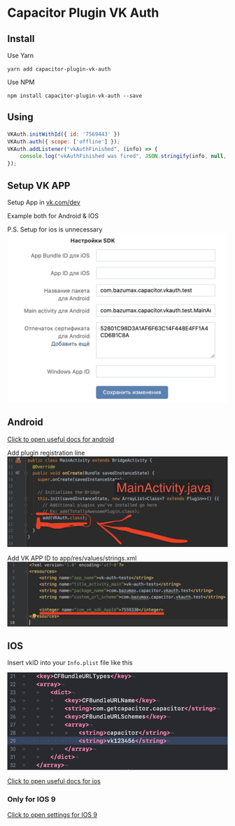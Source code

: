 # Capacitor Plugin VK Auth

## Install
Use Yarn
```
yarn add capacitor-plugin-vk-auth
```
Use NPM
```
npm install capacitor-plugin-vk-auth --save
```

## Using
```javascript
VKAuth.initWithId({ id: '7569443' })
VKAuth.auth({ scope: ['offline'] });
VKAuth.addListener("vkAuthFinished", (info) => {
    console.log("vkAuthFinished was fired", JSON.stringify(info, null, 2));
});
```

## Setup VK APP

Setup App in [vk.com/dev](vk.com/dev)

Example both for Android & IOS

P.S. Setup for ios is unnecessary
![](.github/img/working-settings.jpg)


## Android

[Click to open useful docs for android](https://vk.com/dev/android_sdk?f=1.%20%D0%9F%D0%BE%D0%B4%D0%B3%D0%BE%D1%82%D0%BE%D0%B2%D0%BA%D0%B0%20%D0%BA%20%D0%B8%D1%81%D0%BF%D0%BE%D0%BB%D1%8C%D0%B7%D0%BE%D0%B2%D0%B0%D0%BD%D0%B8%D1%8E)

Add plugin registration line
![](.github/img/android-reg.jpg)

Add VK APP ID to app/res/values/strings.xml
![](.github/img/android-vkid.jpg)


## IOS

Insert vkID into your `Info.plist` file like this

![](.github/img/ios-vkid.jpg)

[Click to open useful docs for ios](https://vk.com/dev/ios_sdk?f=1.%20%D0%9F%D0%BE%D0%B4%D0%B3%D0%BE%D1%82%D0%BE%D0%B2%D0%BA%D0%B0%20%D0%BA%20%D0%B8%D1%81%D0%BF%D0%BE%D0%BB%D1%8C%D0%B7%D0%BE%D0%B2%D0%B0%D0%BD%D0%B8%D1%8E)

### Only for IOS 9
[Click to open settings for IOS 9](https://vk.com/dev/ios_sdk?f=1.2.%20%D0%98%D0%B7%D0%BC%D0%B5%D0%BD%D0%B5%D0%BD%D0%B8%D1%8F%20%D0%B4%D0%BB%D1%8F%20iOS%209)

